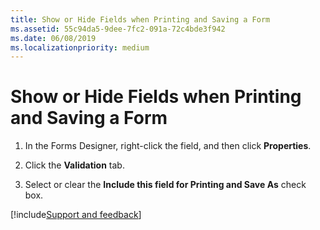```yaml
---
title: Show or Hide Fields when Printing and Saving a Form
ms.assetid: 55c94da5-9dee-7fc2-091a-72c4bde3f942
ms.date: 06/08/2019
ms.localizationpriority: medium
---
```



# Show or Hide Fields when Printing and Saving a Form

1. In the Forms Designer, right-click the field, and then click **Properties**.
    
2. Click the **Validation** tab.
    
3. Select or clear the **Include this field for Printing and Save As** check box.

[!include[Support and feedback](~/includes/feedback-boilerplate.md)]